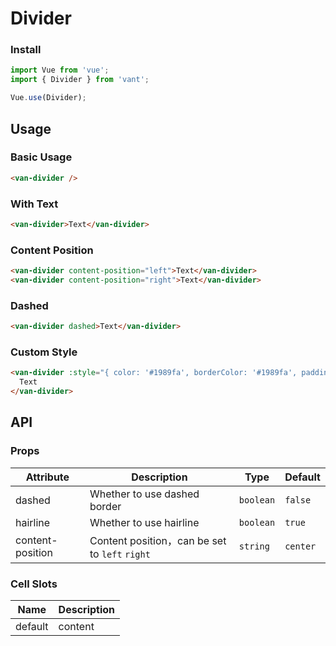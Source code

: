 # Divider

### Install

``` javascript
import Vue from 'vue';
import { Divider } from 'vant';

Vue.use(Divider);
```

## Usage

### Basic Usage

```html
<van-divider />
```

### With Text

```html
<van-divider>Text</van-divider>
```

### Content Position

```html
<van-divider content-position="left">Text</van-divider>
<van-divider content-position="right">Text</van-divider>
```

### Dashed

```html
<van-divider dashed>Text</van-divider>
```

### Custom Style

```html
<van-divider :style="{ color: '#1989fa', borderColor: '#1989fa', padding: '0 16px' }">
  Text
</van-divider>
```

## API

### Props

| Attribute | Description | Type | Default |
|------|------|------|------|
| dashed | Whether to use dashed border | `boolean` | `false` |
| hairline | Whether to use hairline | `boolean` | `true` |
| content-position | Content position，can be set to `left` `right` | `string` | `center` |

### Cell Slots

| Name | Description |
|------|------|
| default | content |

